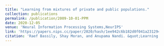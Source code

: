```yaml
---
title: "Learning from mixtures of private and public populations."
collection: publications
permalink: /publication/2009-10-01-PPM
date: 2020-12-05
venue: 'Neural Information Processing Systems,NeurIPS'
link: 'https://papers.nips.cc/paper/2020/hash/1ee942c6b182d0f041a2312947385b23-Abstract.html'
citation: 'Raef Bassily, Shay Moran, and Anupama Nandi. &quot;Learning from Mixtures of Private and Public Populations &quot; <i>Neural Information Processing Systems,NeurIPS</i> 2020 https://papers.nips.cc/paper/2020/hash/1ee942c6b182d0f041a2312947385b23-Abstract.html'
---
```

